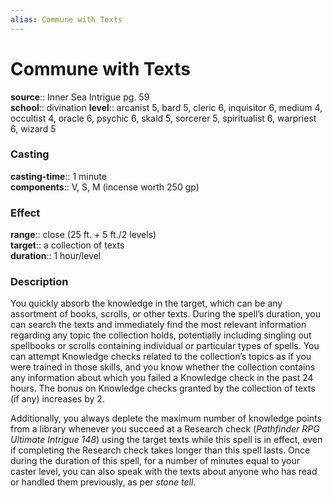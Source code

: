 ```yaml
---
alias: Commune with Texts
---
```


# Commune with Texts 

**source**:: Inner Sea Intrigue pg. 59  
**school**:: divination
**level**:: arcanist 5, bard 5, cleric 6, inquisitor 6, medium 4, occultist 4, oracle 6, psychic 6, skald 5, sorcerer 5, spiritualist 6, warpriest 6, wizard 5

### Casting 

**casting-time**:: 1 minute  
**components**:: V, S, M (incense worth 250 gp)

### Effect 

**range**:: close (25 ft. + 5 ft./2 levels)  
**target**:: a collection of texts  
**duration**:: 1 hour/level

### Description 

You quickly absorb the knowledge in the target, which can be any assortment of books, scrolls, or other texts. During the spell’s duration, you can search the texts and immediately find the most relevant information regarding any topic the collection holds, potentially including singling out spellbooks or scrolls containing individual or particular types of spells. You can attempt Knowledge checks related to the collection’s topics as if you were trained in those skills, and you know whether the collection contains any information about which you failed a Knowledge check in the past 24 hours. The bonus on Knowledge checks granted by the collection of texts (if any) increases by 2.  
  
Additionally, you always deplete the maximum number of knowledge points from a library whenever you succeed at a Research check (*Pathfinder RPG Ultimate Intrigue 148*) using the target texts while this spell is in effect, even if completing the Research check takes longer than this spell lasts. Once during the duration of this spell, for a number of minutes equal to your caster level, you can also speak with the texts about anyone who has read or handled them previously, as per *stone tell*.
